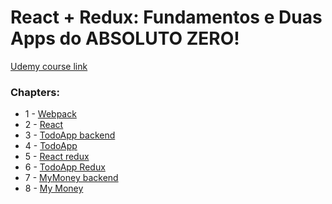 # React + Redux: Fundamentos e Duas Apps do ABSOLUTO ZERO!

[Udemy course link](https://www.udemy.com/react-redux-pt/)

### Chapters:

* 1 - [Webpack](./exercicios_webpack)
* 2 - [React](./exercicios_react)
* 3 - [TodoApp backend](https://glitch.com/edit/#!/perfect-orange?path=README.md:1:0)
* 4 - [TodoApp](./todoapp)
* 5 - [React redux](./react_redux)
* 6 - [TodoApp Redux](./todoapp_redux)
* 7 - [MyMoney backend](https://glitch.com/edit/#!/flashy-couch?path=README.md:1:0)
* 8 - [My Money](./mymoney)
